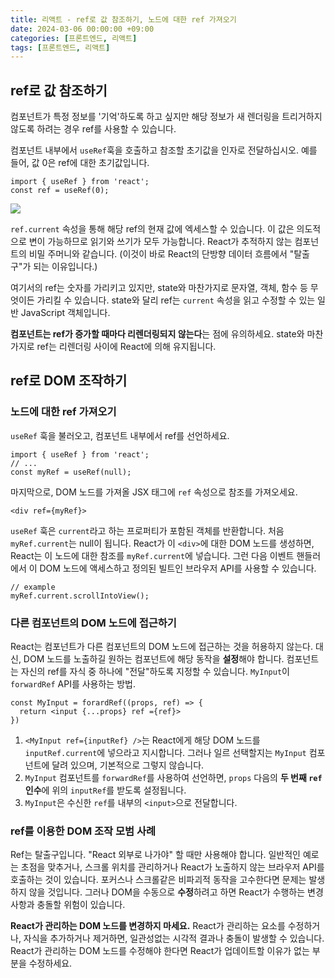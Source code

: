 ```yaml
---
title: 리액트 - ref로 값 참조하기, 노드에 대한 ref 가져오기
date: 2024-03-06 00:00:00 +09:00
categories: [프론트엔드, 리액트]
tags: [프론트엔드, 리액트]
---
```


## ref로 값 참조하기

컴포넌트가 특정 정보를 '기억'하도록 하고 싶지만 해당 정보가 새 렌더링을 트리거하지 않도록 하려는 경우 ref를 사용할 수 있습니다.

컴포넌트 내부에서 `useRef`훅을 호출하고 참조할 초기값을 인자로 전달하십시오. 예를 들어, 값 0은 ref에 대한 초기값입니다.

```
import { useRef } from 'react';
const ref = useRef(0);
```

![](https://res.cloudinary.com/dud0yfarc/image/upload/v1709691930/%EC%8A%A4%ED%81%AC%EB%A6%B0%EC%83%B7_2024-03-06_112419_xka6wu.png)

`ref.current` 속성을 통해 해당 ref의 현재 값에 엑세스할 수 있습니다. 이 값은 의도적으로 변이 가능하므로 읽기와 쓰기가 모두 가능합니다. React가 추적하지 않는 컴포넌트의 비밀 주머니와 같습니다. (이것이 바로 React의 단방향 데이터 흐름에서 "탈출구"가 되는 이유입니다.)

여기서의 ref는 숫자를 가리키고 있지만, state와 마찬가지로 문자열, 객체, 함수 등 무엇이든 가리킬 수 있습니다. state와 달리 ref는 `current` 속성을 읽고 수정할 수 있는 일반 JavaScript 객체입니다.

**컴포넌트는 ref가 증가할 때마다 리렌더링되지 않는다**는 점에 유의하세요. state와 마찬가지로 ref는 리렌더링 사이에 React에 의해 유지됩니다.

## ref로 DOM 조작하기

### 노드에 대한 ref 가져오기

`useRef` 훅을 불러오고, 컴포넌트 내부에서 ref를 선언하세요.

```
import { useRef } from 'react';
// ...
const myRef = useRef(null);
```

마지막으로, DOM 노드를 가져올 JSX 태그에 `ref` 속성으로 참조를 가져오세요.

```
<div ref={myRef}>
```

`useRef` 훅은 `current`라고 하는 프로퍼티가 포함된 객체를 반환합니다. 처음 `myRef.current`는 null이 됩니다. React가 이 `<div>`에 대한 DOM 노드를 생성하면, React는 이 노드에 대한 참조를 `myRef.current`에 넣습니다. 그런 다음 이벤트 핸들러에서 이 DOM 노드에 액세스하고 정의된 빌트인 브라우저 API를 사용할 수 있습니다.

```
// example
myRef.current.scrollIntoView();
```

### 다른 컴포넌트의 DOM 노드에 접근하기

React는 컴포넌트가 다른 컴포넌트의 DOM 노드에 접근하는 것을 허용하지 않는다. 대신, DOM 노드를 노출하길 원하는 컴포넌트에 해당 동작을 **설정**해야 합니다. 컴포넌트는 자신의 ref를 자식 중 하나에 "전달"하도록 지정할 수 있습니다. `MyInput`이 `forwardRef` API를 사용하는 방법.

```
const MyInput = forardRef((props, ref) => {
  return <input {...props} ref ={ref}>
})
```

1. `<MyInput ref={inputRef} />`는 React에게 해당 DOM 노드를 `inputRef.current`에 넣으라고 지시합니다. 그러나 일르 선택할지는 `MyInput` 컴포넌트에 달려 있으며, 기본적으로 그렇지 않습니다.
2. `MyInput` 컴포넌트를 `forwardRef`를 사용하여 선언하면, `props` 다음의 **두 번째 `ref` 인수**에 위의 `inputRef`를 받도록 설정됩니다.
3. `MyInput`은 수신한 `ref`를 내부의 `<input>`으로 전달합니다.

### ref를 이용한 DOM 조작 모범 사례

Ref는 탈출구입니다. "React 외부로 나가야" 할 때만 사용해야 합니다. 일반적인 예로는 초점을 맞추거나, 스크롤 위치를 관리하거나 React가 노출하지 않는 브라우저 API를 호출하는 것이 있습니다.
포커스나 스크롤같은 비파괴적 동작을 고수한다면 문제는 발생하지 않을 것입니다. 그러나 DOM을 수동으로 **수정**하려고 하면 React가 수행하는 변경 사항과 충돌할 위험이 있습니다.

**React가 관리하는 DOM 노드를 변경하지 마세요.** React가 관리하는 요소를 수정하거나, 자식을 추가하거나 제거하면, 일관성없는 시각적 결과나 충돌이 발생할 수 있습니다.
React가 관리하는 DOM 노드를 수정해야 한다면 React가 업데이트할 이유가 없는 부분을 수정하세요.
